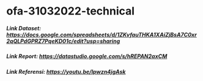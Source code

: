 # ofa-31032022-technical


##### Link Dataset: https://docs.google.com/spreadsheets/d/1ZKvfauTHKA1XAiZjBsA7C0xr2qQLPdGPRZ7PqeKD01c/edit?usp=sharing

##### Link Report: https://datastudio.google.com/s/hREPAN2axCM

##### Link Referensi: https://youtu.be/Ipwzn4jgAsk

